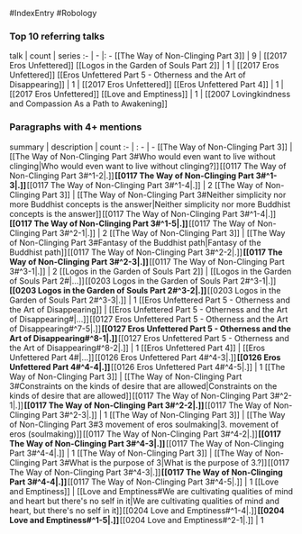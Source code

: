 #IndexEntry #Robology

### Top 10 referring talks
talk | count | series
:- | - |: -
[[The Way of Non-Clinging Part 3]] | 9 | [[2017 Eros Unfettered]]
[[Logos in the Garden of Souls Part 2]] | 1 | [[2017 Eros Unfettered]]
[[Eros Unfettered Part 5 - Otherness and the Art of Disappearing]] | 1 | [[2017 Eros Unfettered]]
[[Eros Unfettered Part 4]] | 1 | [[2017 Eros Unfettered]]
[[Love and Emptiness]] | 1 | [[2007 Lovingkindness and Compassion As a Path to Awakening]]

### Paragraphs with 4+ mentions
summary | description | count
:- | : - | -
[[The Way of Non-Clinging Part 3]] | [[The Way of Non-Clinging Part 3#Who would even want to live without clinging\|Who would even want to live without clinging?]] [[0117 The Way of Non-Clinging Part 3#^1-2\|.]] **[[0117 The Way of Non-Clinging Part 3#^1-3\|.]]** [[0117 The Way of Non-Clinging Part 3#^1-4\|.]] | 2
[[The Way of Non-Clinging Part 3]] | [[The Way of Non-Clinging Part 3#Neither simplicity nor more Buddhist concepts is the answer\|Neither simplicity nor more Buddhist concepts is the answer]] [[0117 The Way of Non-Clinging Part 3#^1-4\|.]] **[[0117 The Way of Non-Clinging Part 3#^1-5\|.]]** [[0117 The Way of Non-Clinging Part 3#^2-1\|.]] | 2
[[The Way of Non-Clinging Part 3]] | [[The Way of Non-Clinging Part 3#Fantasy of the Buddhist path\|Fantasy of the Buddhist path]] [[0117 The Way of Non-Clinging Part 3#^2-2\|.]] **[[0117 The Way of Non-Clinging Part 3#^2-3\|.]]** [[0117 The Way of Non-Clinging Part 3#^3-1\|.]] | 2
[[Logos in the Garden of Souls Part 2]] | [[Logos in the Garden of Souls Part 2#\|...]] [[0203 Logos in the Garden of Souls Part 2#^3-1\|.]] **[[0203 Logos in the Garden of Souls Part 2#^3-2\|.]]** [[0203 Logos in the Garden of Souls Part 2#^3-3\|.]] | 1
[[Eros Unfettered Part 5 - Otherness and the Art of Disappearing]] | [[Eros Unfettered Part 5 - Otherness and the Art of Disappearing#\|...]] [[0127 Eros Unfettered Part 5 - Otherness and the Art of Disappearing#^7-5\|.]] **[[0127 Eros Unfettered Part 5 - Otherness and the Art of Disappearing#^8-1\|.]]** [[0127 Eros Unfettered Part 5 - Otherness and the Art of Disappearing#^8-2\|.]] | 1
[[Eros Unfettered Part 4]] | [[Eros Unfettered Part 4#\|...]] [[0126 Eros Unfettered Part 4#^4-3\|.]] **[[0126 Eros Unfettered Part 4#^4-4\|.]]** [[0126 Eros Unfettered Part 4#^4-5\|.]] | 1
[[The Way of Non-Clinging Part 3]] | [[The Way of Non-Clinging Part 3#Constraints on the kinds of desire that are allowed\|Constraints on the kinds of desire that are allowed]] [[0117 The Way of Non-Clinging Part 3#^2-1\|.]] **[[0117 The Way of Non-Clinging Part 3#^2-2\|.]]** [[0117 The Way of Non-Clinging Part 3#^2-3\|.]] | 1
[[The Way of Non-Clinging Part 3]] | [[The Way of Non-Clinging Part 3#3 movement of eros soulmaking\|3. movement of eros (soulmaking)]] [[0117 The Way of Non-Clinging Part 3#^4-2\|.]] **[[0117 The Way of Non-Clinging Part 3#^4-3\|.]]** [[0117 The Way of Non-Clinging Part 3#^4-4\|.]] | 1
[[The Way of Non-Clinging Part 3]] | [[The Way of Non-Clinging Part 3#What is the purpose of 3\|What is the purpose of 3.?]] [[0117 The Way of Non-Clinging Part 3#^4-3\|.]] **[[0117 The Way of Non-Clinging Part 3#^4-4\|.]]** [[0117 The Way of Non-Clinging Part 3#^4-5\|.]] | 1
[[Love and Emptiness]] | [[Love and Emptiness#We are cultivating qualities of mind and heart but there's no self in it\|We are cultivating qualities of mind and heart, but there's no self in it]] [[0204 Love and Emptiness#^1-4\|.]] **[[0204 Love and Emptiness#^1-5\|.]]** [[0204 Love and Emptiness#^2-1\|.]] | 1

